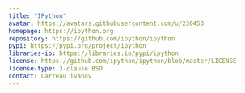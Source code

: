 ```yaml
---
title: "IPython"
avatar: https://avatars.githubusercontent.com/u/230453
homepage: https://ipython.org
repository: https://github.com/ipython/ipython
pypi: https://pypi.org/project/ipython
libraries-io: https://libraries.io/pypi/ipython
license: https://github.com/ipython/ipython/blob/master/LICENSE
license-type: 3-clause BSD
contact: Carreau ivanov
---
```

